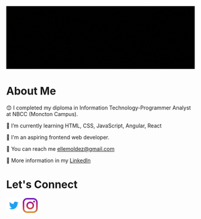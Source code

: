 <img src="https://github.com/EllaMoldez/EllaMoldez/blob/main/header-github.gif">

# About Me 
😊 I completed my diploma in Information Technology-Programmer Analyst at NBCC (Moncton Campus). 

🌱 I’m currently learning HTML, CSS, JavaScript, Angular, React

👩 I'm an aspiring frontend web developer.

📧 You can reach me ellemoldez@gmail.com

💁 More information in my [LinkedIn](https://www.linkedin.com/in/ellamoldez/)



# Let's Connect 
[<img src="https://github.com/EllaMoldez/EllaMoldez/blob/main/socialmedias/twitter.svg" height="40em" align="center" alt="Follow Ella on Twitter" title="Follow Ella on Twitter"/>](https://twitter.com/MoldezElle)
[<img src="https://github.com/EllaMoldez/EllaMoldez/blob/main/socialmedias/instagram.svg" height="40em" align="center" alt="Follow Ella on Instagram" title="Follow Ella on Instagram"/>](https://www.instagram.com/ellamoldez/)


<!--
**EllaMoldez/EllaMoldez** is a ✨ _special_ ✨ repository because its `README.md` (this file) appears on your GitHub profile.

Here are some ideas to get you started:

- 🔭 I’m currently working on ...
- 🌱 I’m currently learning ...
- 👯 I’m looking to collaborate on ...
- 🤔 I’m looking for help with ...
- 💬 Ask me about ...
- 📫 How to reach me: ...
- 😄 Pronouns: ...
- ⚡ Fun fact: ...
-->
